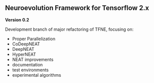 ## Neuroevolution Framework for Tensorflow 2.x ##

**Version 0.2**

Development branch of major refactoring of TFNE, focusing on:
* Proper Parallelization
* CoDeepNEAT
* DeepNEAT
* HyperNEAT
* NEAT improvements
* documentation
* test environments
* experimental algorithms

